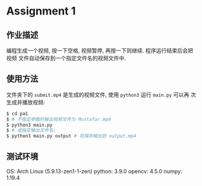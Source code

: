 # Assignment 1

## 作业描述

编程生成一个视频, 按一下空格, 视频暂停, 再按一下则继续. 程序运行结束后会把视频
文件自动保存到一个指定文件名的视频文件中.

## 使用方法

文件夹下的 `submit.mp4` 是生成的视频文件, 使用 `python3` 运行 `main.py` 可以再
次生成并播放视频:

```bash
$ cd pa1
$ # 不指定参数时输出视频文件为 Mustafar.mp4
$ python3 main.py
$ # 或指定输出文件名:
$ python3 main.py output # 将保存输出到 output.mp4
```

## 测试环境

OS: Arch Linux (5.9.13-zen1-1-zen)
python: 3.9.0
opencv: 4.5.0
numpy: 1.19.4
